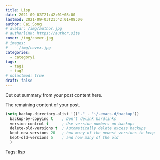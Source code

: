 ```yaml
---
title: Lisp
date: 2021-09-03T21:42:01+08:00
lastmod: 2021-09-03T21:42:01+08:00
author: Cai Song
# avatar: /img/author.jpg
# authorlink: https://author.site
cover: /img/cover.jpg
# images:
#   - /img/cover.jpg
categories:
  - category1
tags:
  - tag1
  - tag2
# nolastmod: true
draft: false
---
```


Cut out summary from your post content here.

<!--more-->

The remaining content of your post.
```lisp
(setq backup-directory-alist '(("." . "~/.emacs.d/backup"))
  backup-by-copying t    ; Don't delink hardlinks
  version-control t      ; Use version numbers on backups
  delete-old-versions t  ; Automatically delete excess backups
  kept-new-versions 20   ; how many of the newest versions to keep
  kept-old-versions 5    ; and how many of the old
  )
```

Tags:
  lisp